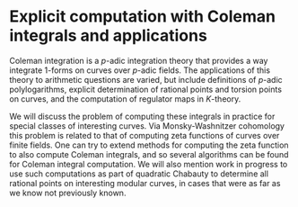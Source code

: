 Explicit computation with Coleman integrals and applications
============================================================

Coleman integration is a $p$-adic integration theory that provides a way integrate 1-forms on curves over $p$-adic fields.
The applications of this theory to arithmetic questions are varied, but include definitions of $p$-adic polylogarithms, explicit determination of rational points and torsion points on curves, and the computation of regulator maps in $K$-theory.

We will discuss the problem of computing these integrals in practice for special classes of interesting curves.
Via Monsky-Washnitzer cohomology this problem is related to that of computing zeta functions of curves over finite fields.
One can try to extend methods for computing the zeta function to also compute Coleman integrals, and so several algorithms can be found for Coleman integral computation.
We will also mention work in progress to use such computations as part of quadratic Chabauty to determine all rational points on interesting modular curves, in cases that were as far as we know not previously known.

